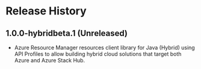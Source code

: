 # Release History

## 1.0.0-hybridbeta.1 (Unreleased)

- Azure Resource Manager resources client library for Java (Hybrid) using API Profiles to allow building hybrid cloud solutions
that target both Azure and Azure Stack Hub.
